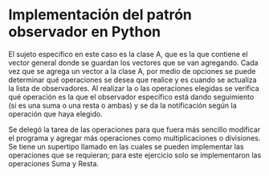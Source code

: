# Implementación del patrón observador en Python
  El sujeto específico en este caso es la clase A, que es la que contiene el vector general donde se guardan los vectores que se van agregando.
  Cada vez que se agrega un vector a la clase A, por medio de opciones se puede determinar qué operaciones se desea que realice y es cuando se actualiza la lista de observadores.
  Al realizar la o las operaciones elegidas se verifica qué operación es la que el observador específico está dando seguimiento (si es una suma o una resta o ambas) y se da la notificación según la operación que haya elegido.
  
  
  Se delegó la tarea de las operaciones para que fuera más sencillo modificar el programa y agregar más operaciones como multiplicaciones o divisiones. Se tiene un supertipo llamado <Operaciones> en las cuales se pueden implementar las operaciones que se requieran; para este ejercicio solo se implementaron las operaciones Suma y Resta.
